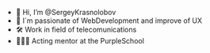 - 👋 Hi, I’m @SergeyKrasnolobov
- 👀 I`m passionate of WebDevelopment and improve of UX
- 🛠 Work in field of telecomunications
- 👨🏻‍🏫 Acting mentor at the PurpleSchool 

